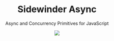 <div align='center'>

<h1>Sidewinder Async</h1>

<p>Async and Concurrency Primitives for JavaScript</p>

[<img src="https://img.shields.io/npm/v/@sidewinder/async?label=%40sidewinder%2Fasync">](https://www.npmjs.com/package/@sidewinder/async)

</div>
